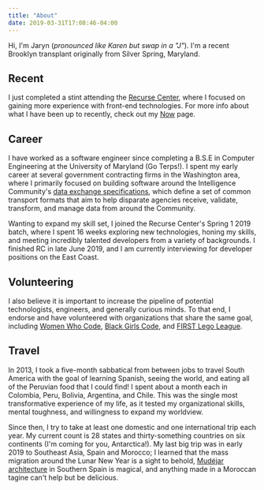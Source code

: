 ```yaml
---
title: "About"
date: 2019-03-31T17:08:46-04:00
---
```


Hi, I'm Jaryn (_pronounced like Karen but swap in a "J"_). I'm a recent Brooklyn
transplant originally from Silver Spring, Maryland.

## Recent

I just completed a stint attending the [Recurse Center](https://www.recurse.com/about),
where I focused on
gaining more experience with front-end technologies.
For more info
about what I have been up to recently,
check out my [Now](/now) page.

## Career

I have worked as a software engineer since completing a B.S.E in Computer
Engineering at the University of Maryland (Go Terps!).
I spent my early career at several government contracting firms in the
Washington area, where I primarily focused on building software around the
Intelligence Community's [data exchange specifications](https://www.dni.gov/index.php/who-we-are/organizations/enterprise-capacity/ic-cio/ic-cio-related-menus/ic-cio-related-links/ic-technical-specifications), which define a set of common transport formats that aim to help
disparate agencies receive, validate, transform, and manage data from around the Community.

Wanting to expand my skill set, I joined the
Recurse Center's Spring 1 2019 batch,
where I spent 16 weeks
exploring new technologies,
honing my skills, and
meeting incredibly talented developers
from a variety of backgrounds.
I finished RC in late June 2019,
and I am currently interviewing
for developer positions
on the East Coast.

## Volunteering

I also believe it is important to increase the pipeline of potential
technologists, engineers, and generally curious minds. To that end, I endorse and
have volunteered with organizations that share the same goal, including
[Women Who Code](https://www.womenwhocode.com/),
[Black Girls Code](http://www.blackgirlscode.com/), and
[FIRST Lego League](http://www.firstlegoleague.org/).

## Travel

In 2013, I took a five-month sabbatical from between jobs to travel South America
with the goal of learning Spanish, seeing the world, and eating all of the Peruvian
food that I could find! I spent about a month each in Colombia, Peru, Bolivia, Argentina,
and Chile. This was the single most transformative experience of my life,
as it tested my organizational skills, mental toughness, and willingness to expand
my worldview.

Since then, I try to take at least one domestic and one international trip each
year. My current count is 28 states and thirty-something countries on six continents
(I'm coming for you, Antarctica!). My last big trip was in early 2019 to
Southeast Asia, Spain and Morocco; I learned that the mass migration around
the Lunar New Year is a sight to behold,
[Mudéjar architecture](https://www.google.com/search?q=real+alcazar+seville&source=lnms&tbm=isch&sa=X&ved=0ahUKEwjWoNaU_LThAhUvUt8KHcDcCiAQ_AUIDigB&biw=1097&bih=646) in Southern Spain is magical,
and anything made in a Moroccan tagine can't help but be delicious.
